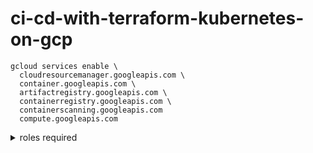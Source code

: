 # ci-cd-with-terraform-kubernetes-on-gcp

```
gcloud services enable \
  cloudresourcemanager.googleapis.com \
  container.googleapis.com \
  artifactregistry.googleapis.com \
  containerregistry.googleapis.com \
  containerscanning.googleapis.com  
  compute.googleapis.com
```

<details> <summary>roles required </summary>

  ![image](https://github.com/user-attachments/assets/88c09f34-ae46-4678-8801-4d325c6aabeb)
  
</details>

